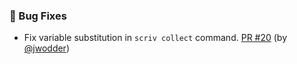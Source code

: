 ### 🐛 Bug Fixes

- Fix variable substitution in `scriv collect` command.  [PR #20](https://github.com/datalad/release-action/pull/20) (by [@jwodder](https://github.com/jwodder))
